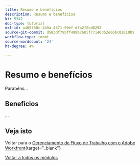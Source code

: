```yaml
---
title: Resumo e benefícios
description: Resumo e benefícios
kt: 5342
doc-type: tutorial
exl-id: a465768c-349a-4671-99ef-d7a2f8bd8292
source-git-commit: d583df79bff499b7605f77146d52e66bc02810b9
workflow-type: tm+mt
source-wordcount: '24'
ht-degree: 4%

---
```


# Resumo e benefícios

Parabéns...

## Benefícios

...

## Veja isto

Voltar para o [Gerenciamento de Fluxo de Trabalho com o Adobe Workfront](./workfront.md){target="_blank"}

[Voltar a todos os módulos](../../../overview.md)

